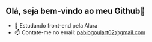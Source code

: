 ## Olá, seja bem-vindo ao meu Github👋

- 🌱 Estudando front-end pela Alura
- 📫 Contate-me no email: pablogoulart02@gmail.com

